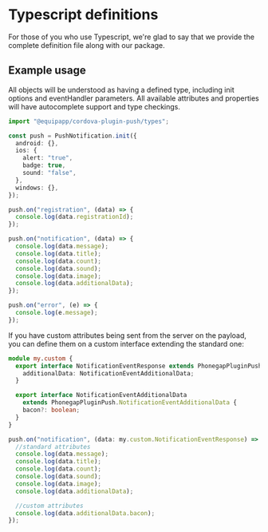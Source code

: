 # Typescript definitions

For those of you who use Typescript, we're glad to say that we provide the complete definition file along with our package.

## Example usage

All objects will be understood as having a defined type, including init options and eventHandler parameters.
All available attributes and properties will have autocomplete support and type checkings.

```typescript
import "@equipapp/cordova-plugin-push/types";

const push = PushNotification.init({
  android: {},
  ios: {
    alert: "true",
    badge: true,
    sound: "false",
  },
  windows: {},
});

push.on("registration", (data) => {
  console.log(data.registrationId);
});

push.on("notification", (data) => {
  console.log(data.message);
  console.log(data.title);
  console.log(data.count);
  console.log(data.sound);
  console.log(data.image);
  console.log(data.additionalData);
});

push.on("error", (e) => {
  console.log(e.message);
});
```

If you have custom attributes being sent from the server on the payload, you can define them on a custom interface extending the standard one:

```typescript
module my.custom {
  export interface NotificationEventResponse extends PhonegapPluginPush.NotificationEventResponse {
    additionalData: NotificationEventAdditionalData;
  }

  export interface NotificationEventAdditionalData
    extends PhonegapPluginPush.NotificationEventAdditionalData {
    bacon?: boolean;
  }
}

push.on("notification", (data: my.custom.NotificationEventResponse) => {
  //standard attributes
  console.log(data.message);
  console.log(data.title);
  console.log(data.count);
  console.log(data.sound);
  console.log(data.image);
  console.log(data.additionalData);

  //custom attributes
  console.log(data.additionalData.bacon);
});
```
